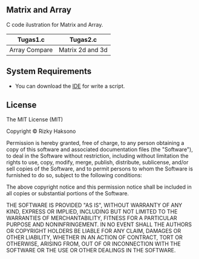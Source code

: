 ## Matrix and Array

C code ilustration for Matrix and Array.<br>

| Tugas1.c | Tugas2.c |
| --- | --- |
| Array Compare | Matrix 2d and 3d |

## System Requirements

- You can download the [IDE](http://www.codeblocks.org/downloads/binaries/) for write a script.

## License

The MIT License (MIT)

Copyright © Rizky Haksono

Permission is hereby granted, free of charge, to any person obtaining a copy of this software and associated documentation files (the "Software"), to deal in the Software without restriction, including without limitation the rights to use, copy, modify, merge, publish, distribute, sublicense, and/or sell copies of the Software, and to permit persons to whom the Software is furnished to do so, subject to the following conditions:

The above copyright notice and this permission notice shall be included in all copies or substantial portions of the Software.

THE SOFTWARE IS PROVIDED "AS IS", WITHOUT WARRANTY OF ANY KIND, EXPRESS OR IMPLIED, INCLUDING BUT NOT LIMITED TO THE WARRANTIES OF MERCHANTABILITY, FITNESS FOR A PARTICULAR PURPOSE AND NONINFRINGEMENT. IN NO EVENT SHALL THE AUTHORS OR COPYRIGHT HOLDERS BE LIABLE FOR ANY CLAIM, DAMAGES OR OTHER LIABILITY, WHETHER IN AN ACTION OF CONTRACT, TORT OR OTHERWISE, ARISING FROM, OUT OF OR INCONNECTION WITH THE SOFTWARE OR THE USE OR OTHER DEALINGS IN THE SOFTWARE.
